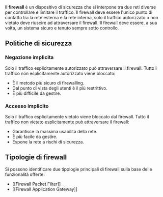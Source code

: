 Il __firewall__ è un dispositivo di sicurezza che si interpone tra due reti diverse per controllare e limitare il traffico.
Il firewall deve essere l'unico punto di contatto tra la rete esterna e la rete interna, solo il traffico autorizzato o non vietato deve riuscire ad attraversare il firewall.
Il firewall deve essere, a sua volta, un sistema sicuro e tenuto sempre sotto controllo.

## Politiche di sicurezza
### Negazione implicita
Solo il traffico esplicitamente autorizzato può attraversare il firewall.
Tutto il traffico non esplicitamente autorizzato viene bloccato:
- È il metodo più sicuro di firewalling.
- Dal punto di vista degli utenti è il più restrittivo.
- È più difficile da gestire.

### Accesso implicito
Solo il traffico esplicitamente vietato viene bloccato dal firewall.
Tutto il traffico non vietato esplicitamente può attraversare il firewall:
- Garantisce la massima usabilità della rete.
- È più facile da gestire.
- Espone la rete a rischi di sicurezza.

## Tipologie di firewall
Si possono identificare due tipologie principali di firewall sulla base delle funzionalità offerte:
- [[Firewall Packet Filter]]
- [[Firewall Application Gateway]]